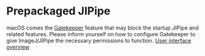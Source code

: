 # Prepackaged JIPipe

<tabs group="os">
<tab title="Windows">
</tab>
<tab title="Linux">
</tab>
<tab title="macOS">
<note>macOS comes the <a href="https://support.apple.com/de-de/guide/security/sec5599b66df/web">Gatekeeper</a> feature that may block the startup JIPipe and related features. Please inform yourself on how to configure Gatekeeper to give ImageJ/JIPipe the necessary permissions to function.</note>
</tab>
</tabs>

<seealso>
<category ref="related">
<a href="User-interface.md">User interface overview</a>
</category>
</seealso>
